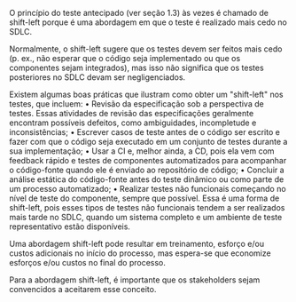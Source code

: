 O princípio do teste antecipado (ver seção 1.3) às vezes é chamado de shift-left porque é uma abordagem em que o teste é realizado mais cedo no SDLC.

Normalmente, o shift-left sugere que os testes devem ser feitos mais cedo (p. ex., não esperar que o código seja implementado ou que os componentes sejam integrados), mas isso não significa que os testes posteriores no SDLC devam ser negligenciados.

Existem algumas boas práticas que ilustram como obter um "shift-left" nos testes, que incluem:
    • Revisão da especificação sob a perspectiva de testes. Essas atividades de revisão das especificações geralmente encontram possíveis defeitos, como ambiguidades, incompletude e inconsistências;
    • Escrever casos de teste antes de o código ser escrito e fazer com que o código seja executado em um conjunto de testes durante a sua implementação;
    • Usar a CI e, melhor ainda, a CD, pois ela vem com feedback rápido e testes de componentes automatizados para acompanhar o código-fonte quando ele é enviado ao repositório de código;
    • Concluir a análise estática do código-fonte antes do teste dinâmico ou como parte de um processo automatizado;
    • Realizar testes não funcionais começando no nível de teste do componente, sempre que possível. Essa é uma forma de shift-left, pois esses tipos de testes não funcionais tendem a ser realizados mais tarde no SDLC, quando um sistema completo e um ambiente de teste representativo estão disponíveis.

Uma abordagem shift-left pode resultar em treinamento, esforço e/ou custos adicionais no início do processo, mas espera-se que economize esforços e/ou custos no final do processo.

Para a abordagem shift-left, é importante que os stakeholders sejam convencidos a aceitarem esse conceito.